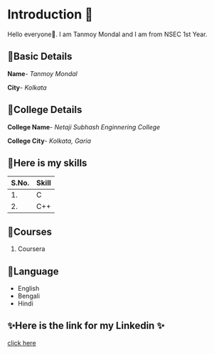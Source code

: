 # Introduction 🚀
Hello everyone👋. I am Tanmoy Mondal and I am from NSEC 1st Year.

## 💠Basic Details
**Name**- *Tanmoy Mondal*

**City**- *Kolkata*

## 💠College Details

**College Name**- *Netaji Subhash Enginnering College*

**College City**- *Kolkata, Garia*

## 💠Here is my skills
| S.No. | Skill |
|---|---|
|1.|C|
|2.|C++|

## 💠Courses
1. Coursera

## 💠Language
- English
- Bengali
- Hindi

## ✨Here is the link for my Linkedin ✨
[click here](https://www.linkedin.com/in/tanmoy-mondal-399561220/)
